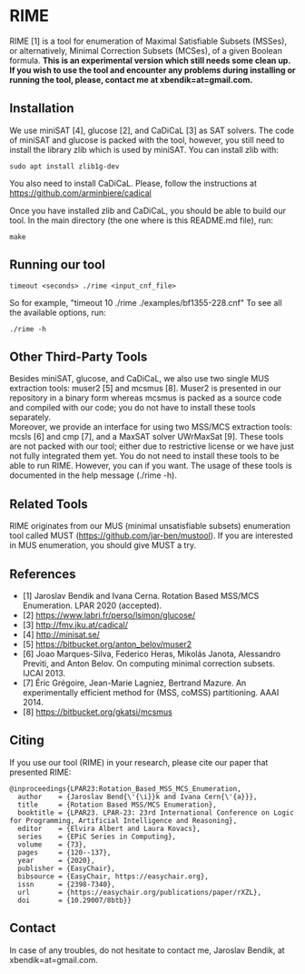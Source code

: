# RIME

RIME [1] is a tool for enumeration of Maximal Satisfiable Subsets (MSSes), or alternatively, Minimal Correction Subsets (MCSes), of a given Boolean formula. 
**This is an experimental version which still needs some clean up. If you wish to use the tool and encounter any problems during installing or running the tool, please, contact me at xbendik=at=gmail.com.**


## Installation
We use miniSAT [4], glucose [2], and CaDiCaL [3] as SAT solvers. The code of miniSAT and glucose is packed with the tool, however, you still need to install the library zlib which is used by miniSAT. You can install zlib with:
```
sudo apt install zlib1g-dev
```

You also need to install CaDiCaL. Please, follow the instructions at https://github.com/arminbiere/cadical

Once you have installed zlib and CaDiCaL, you should be able to build our tool.
In the main directory (the one where is this README.md file), run:
```
make
```

## Running our tool
```
timeout <seconds> ./rime <input_cnf_file>
```

So for example, "timeout 10 ./rime ./examples/bf1355-228.cnf"
To see all the available options, run:
```
./rime -h
```

## Other Third-Party Tools
Besides miniSAT, glucose, and CaDiCaL, we also use two single MUS extraction tools: muser2 [5] and mcsmus [8]. Muser2 is presented in our repository in a binary form whereas mcsmus is packed as a source code and compiled with our code; you do not have to install these tools separately.  
Moreover, we provide an interface for using two MSS/MCS extraction tools: mcsls [6] and cmp [7], and a MaxSAT solver UWrMaxSat [9]. These tools are not packed with our tool; either due to restrictive license or we have just not fully integrated them yet. You do not need to install these tools to be able to run RIME. However, you can if you want. The usage of these tools is documented in the help message (./rime -h).

## Related Tools
RIME originates from our MUS (minimal unsatisfiable subsets) enumeration tool called MUST (https://github.com/jar-ben/mustool). If you are interested in MUS enumeration, you should give MUST a try. 

## References
* [1] Jaroslav Bendik and Ivana Cerna. Rotation Based MSS/MCS Enumeration. LPAR 2020 (accepted).
* [2] https://www.labri.fr/perso/lsimon/glucose/
* [3] http://fmv.jku.at/cadical/
* [4] http://minisat.se/
* [5] https://bitbucket.org/anton_belov/muser2
* [6] Joao Marques-Silva, Federico Heras, Mikolás Janota, Alessandro Previti, and Anton Belov. On computing minimal correction subsets. IJCAI 2013.
* [7] Éric Grégoire, Jean-Marie Lagniez, Bertrand Mazure. An experimentally efficient method for (MSS, coMSS) partitioning. AAAI 2014.
* [8] https://bitbucket.org/gkatsi/mcsmus

## Citing
If you use our tool (RIME) in your research, please cite our paper that presented RIME:
```
@inproceedings{LPAR23:Rotation_Based_MSS_MCS_Enumeration,
  author    = {Jaroslav Bend{\'{\i}}k and Ivana Cern{\'{a}}},
  title     = {Rotation Based MSS/MCS Enumeration},
  booktitle = {LPAR23. LPAR-23: 23rd International Conference on Logic for Programming, Artificial Intelligence and Reasoning},
  editor    = {Elvira Albert and Laura Kovacs},
  series    = {EPiC Series in Computing},
  volume    = {73},
  pages     = {120--137},
  year      = {2020},
  publisher = {EasyChair},
  bibsource = {EasyChair, https://easychair.org},
  issn      = {2398-7340},
  url       = {https://easychair.org/publications/paper/rXZL},
  doi       = {10.29007/8btb}}
  ```

## Contact
In case of any troubles, do not hesitate to contact me, Jaroslav Bendik, at xbendik=at=gmail.com.



